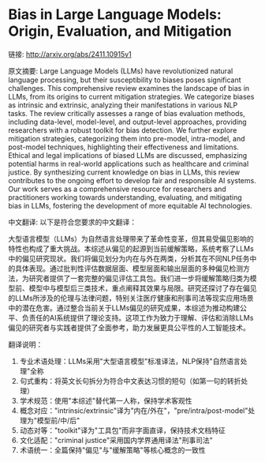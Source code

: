 # Bias in Large Language Models: Origin, Evaluation, and Mitigation

链接: http://arxiv.org/abs/2411.10915v1

原文摘要:
Large Language Models (LLMs) have revolutionized natural language processing,
but their susceptibility to biases poses significant challenges. This
comprehensive review examines the landscape of bias in LLMs, from its origins
to current mitigation strategies. We categorize biases as intrinsic and
extrinsic, analyzing their manifestations in various NLP tasks. The review
critically assesses a range of bias evaluation methods, including data-level,
model-level, and output-level approaches, providing researchers with a robust
toolkit for bias detection. We further explore mitigation strategies,
categorizing them into pre-model, intra-model, and post-model techniques,
highlighting their effectiveness and limitations. Ethical and legal
implications of biased LLMs are discussed, emphasizing potential harms in
real-world applications such as healthcare and criminal justice. By
synthesizing current knowledge on bias in LLMs, this review contributes to the
ongoing effort to develop fair and responsible AI systems. Our work serves as a
comprehensive resource for researchers and practitioners working towards
understanding, evaluating, and mitigating bias in LLMs, fostering the
development of more equitable AI technologies.

中文翻译:
以下是符合您要求的中文翻译：

大型语言模型（LLMs）为自然语言处理带来了革命性变革，但其易受偏见影响的特性也构成了重大挑战。本综述从偏见的起源到当前缓解策略，系统考察了LLMs中的偏见研究现状。我们将偏见划分为内在与外在两类，分析其在不同NLP任务中的具体表现。通过批判性评估数据层面、模型层面和输出层面的多种偏见检测方法，为研究者提供了一套完整的偏见评估工具包。我们进一步将缓解策略归类为模型前、模型中与模型后三类技术，重点阐释其效果与局限。研究还探讨了存在偏见的LLMs所涉及的伦理与法律问题，特别关注医疗健康和刑事司法等现实应用场景中的潜在危害。通过整合当前关于LLMs偏见的研究成果，本综述为推动构建公平、负责任的AI系统提供了理论支持。这项工作为致力于理解、评估和消除LLMs偏见的研究者与实践者提供了全面参考，助力发展更具公平性的人工智能技术。

翻译说明：
1. 专业术语处理：LLMs采用"大型语言模型"标准译法，NLP保持"自然语言处理"全称
2. 句式重构：将英文长句拆分为符合中文表达习惯的短句（如第一句的转折处理）
3. 学术规范：使用"本综述"替代第一人称，保持学术客观性
4. 概念对应："intrinsic/extrinsic"译为"内在/外在"，"pre/intra/post-model"处理为"模型前/中/后"
5. 动态对等："toolkit"译为"工具包"而非字面直译，保持技术文档特征
6. 文化适配："criminal justice"采用国内学界通用译法"刑事司法"
7. 术语统一：全篇保持"偏见"与"缓解策略"等核心概念的一致性

